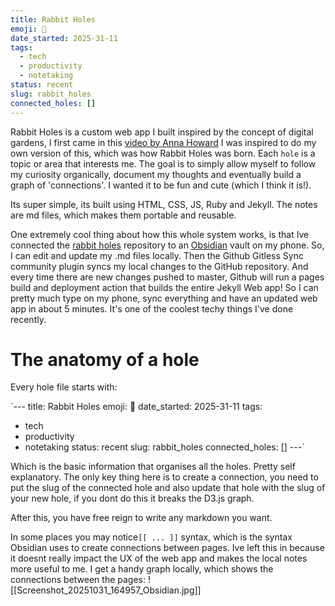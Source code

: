 ```yaml
---
title: Rabbit Holes
emoji: 🐇
date_started: 2025-31-11
tags:
  - tech
  - productivity
  - notetaking
status: recent
slug: rabbit_holes
connected_holes: []
---
```

Rabbit Holes is a custom web app I built inspired by the concept of digital gardens, I first came in this [video by Anna Howard](https://youtu.be/0tY7Z53QJo8?si=3EhIRarRR4dMl8ZJ) 
I was inspired to do my own version of this, which was how Rabbit Holes was born. Each `hole` is a topic or area that interests me. The goal is to simply allow myself to follow my curiosity organically, document my thoughts and eventually build a graph of 'connections'. I wanted it to be fun and cute (which I think it is!).

Its super simple, its built using HTML, CSS, JS, Ruby and Jekyll. The notes are md files, which makes them portable and reusable.

One extremely cool thing about how this whole system works, is that Ive connected the [rabbit holes](https://github.com/A-S620/rabbit-holes) repository to an [Obsidian](https://obsidian.md/) vault on my phone. So, I can edit and update my .md files locally. Then the Github Gitless Sync community plugin syncs my local changes to the GitHub repository. And every time there are new changes pushed to master, Github will run a pages build and deployment action that builds the entire Jekyll Web app! So I can pretty much type on my phone, sync everything and have an updated web app in about 5 minutes. It's one of the coolest techy things I've done recently. 

# The anatomy of a hole
Every hole file starts with:

`---
title: Rabbit Holes
emoji: 🐇
date_started: 2025-31-11
tags:
  - tech
  - productivity
  - notetaking
status: recent
slug: rabbit_holes
connected_holes:  []
---`


Which is the basic information that organises all the holes. Pretty self explanatory. The only key thing here is to create a connection, you need to put the slug of the connected hole and also update that hole with the slug of your new hole, if you dont do this it breaks the D3.js graph.

After this, you have free reign to write any markdown you want.

In some places you may notice`[[ ... ]]` syntax, which is the syntax Obsidian uses to create connections between pages. Ive left this in because it doesnt really impact the UX of the web app and makes the local notes more useful to me.  I get a handy graph locally, which shows the connections between the pages:
![[Screenshot_20251031_164957_Obsidian.jpg]]